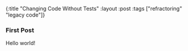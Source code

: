 {:title "Changing Code Without Tests"
 :layout :post
 :tags ["refractoring" "legacy code"]}

### First Post

Hello world!
